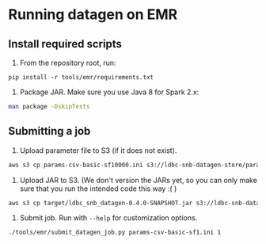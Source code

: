 # Running datagen on EMR

## Install required scripts

1. From the repository root, run:

```
pip install -r tools/emr/requirements.txt
```

1. Package JAR. Make sure you use Java 8 for Spark 2.x:

```bash
man package -DskipTests
```
## Submitting a job

1. Upload parameter file to S3 (if it does not exist).

```bash
aws s3 cp params-csv-basic-sf10000.ini s3://ldbc-snb-datagen-store/params/params-csv-basic-sf10000.ini
```

1. Upload JAR to S3. (We don't version the JARs yet, so you can only make sure that you run the intended code this way :( ) 

```bash
aws s3 cp target/ldbc_snb_datagen-0.4.0-SNAPSHOT.jar s3://ldbc-snb-datagen-store/jars/ldbc_snb_datagen-0.4.0-SNAPSHOT-jar-with-dependencies.jar
```

1. Submit job. Run with `--help` for customization options.

```bash
./tools/emr/submit_datagen_job.py params-csv-basic-sf1.ini 1
```
